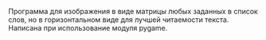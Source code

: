 Программа для изображения в виде матрицы любых заданных в список слов, но в горизонтальном виде для лучшей читаемости текста.
Написана при использование модуля pygame.
